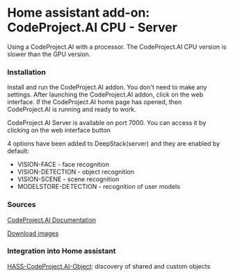 # Home assistant add-on: CodeProject.AI CPU - Server

Using a CodeProject.AI with a processor. The CodeProject.AI CPU version is slower than the GPU version.

### Installation
Install and run the CodeProject.AI addon. You don't need to make any settings. After launching the CodeProject.AI addon, click on the web interface. If the CodeProject.AI home page has opened, then CodeProject.AI is running and ready to work.

CodeProject.AI Server is available on port 7000. You can access it by clicking on the web interface button

4 options have been added to DeepStack(server) and they are enabled by default:
* VISION-FACE - face recognition
* VISION-DETECTION - object recognition
* VISION-SCENE - scene recognition
* MODELSTORE-DETECTION - recognition of user models


### Sources

[CodeProject.AI Documentation](https://www.codeproject.com/ai/docs/index.html)

[Download images](https://hub.docker.com/r/codeproject/ai-server/tags)


### Integration into Home assistant
[HASS-CodeProject.AI-Object](https://github.com/codeproject/CodeProject.AI-HomeAssist-ObjectDetect): discovery of shared and custom objects

